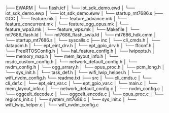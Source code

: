 ├── EWARM
│   └── flash.icf
│   └── iot_sdk_demo.ewd
│   └── iot_sdk_demo.ewp
│   └── iot_sdk_demo.eww
│   └── startup_mt7686.s
├── GCC
│   └── feature.mk
│   └── feature_advance.mk
│   └── feature_concurrent.mk
│   └── feature_ogg_opus.mk
│   └── feature_wpa3.mk
│   └── feature_wps.mk
│   └── Makefile
│   └── mt7686_flash.ld
│   └── mt7686_flash_swla.ld
│   └── mt7686_hdk.cmm
│   └── startup_mt7686.s
│   └── syscalls.c
├── inc
│   └── cli_cmds.h
│   └── datapcm.h
│   └── ept_eint_drv.h
│   └── ept_gpio_drv.h
│   └── ffconf.h
│   └── FreeRTOSConfig.h
│   └── hal_feature_config.h
│   └── lwipopts.h
│   └── memory_map.h
│   └── mem_layout_info.h
│   └── msdc_custom_config.h
│   └── network_default_config.h
│   └── nvdm_config.h
│   └── ogg_arrary.h
│   └── opus_proc.h
│   └── pcm_long.h
│   └── sys_init.h
│   └── task_def.h
│   └── wifi_lwip_helper.h
│   └── wifi_nvdm_config.h
└── readme.txt
├── src
│   └── cli_cmds.c
│   └── cli_def.c
│   └── ept_eint_var.c
│   └── ept_gpio_var.c
│   └── main.c
│   └── mem_layout_info.c
│   └── network_default_config.c
│   └── nvdm_config.c
│   └── oggcelt_decode.c
│   └── oggcelt_encode.c
│   └── opus_proc.c
│   └── regions_init.c
│   └── system_mt7686.c
│   └── sys_init.c
│   └── wifi_lwip_helper.c
│   └── wifi_nvdm_config.c
